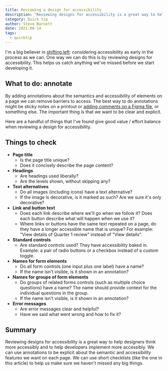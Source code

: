```yaml
---
title: Reviewing a design for accessibility
description: "Reviewing designs for accessibility is a great way to help designers think more accessibly and to help developers implement more accessibly. We can use short checklists to help us make sure we haven't missed any big things."
category: Quick tip
author: Steve Barnett
date: 2021-08-14
tags:
  - quicktip
---
```


I'm a big believer in [shifting left](https://www.deque.com/shift-left/): considering accessibility as early in the process as we can. One way we can do this is by reviewing designs for accessibility. This helps us catch anything we've missed before we start developing it.

## What to do: annotate

By adding annotations about the semantics and accessibility of elements on a page we can remove barriers to access. The best way to do annotations might be sticky notes on a printout or [adding comments on a Figma file](https://help.figma.com/hc/en-us/articles/360041068574), or something else. The important thing is that we want to be clear and explicit.

Here are a handful of things that I've found give good value / effort balance when reviewing a design for accessibility. 

## Things to check

- **Page title**
    - Is the page title unique?
    - Does it concisely describe the page content?
- **Headings**
    - Are headings used liberally?
    - Are the levels shown, without skipping any?
- **Text alternatives**
    - Do all images (including icons) have a text alternative? 
    - If the image is decorative, is it marked as such? Are we sure it's only decorative?
- **Link and button text**
    - Does each link describe where we'll go when we follow it? Does each button describe what will happen when we use it?
    - Where links or buttons have the same text repeated on a page, do they have a longer accessible name that is unique? For example: "View details of Quarter 1 review" instead of "View details".
- **Standard controls**
    - Are standard controls used? They have accessibility baked in. Example: a pair of radio buttons or a checkbox instead of a custom toggle.
- **Names for form elements**
    - Do all form controls (one input plus one label) have a name? 
    - If the name isn't visible, is it shown in an annotation?
- **Names for groups of form elements**
    - Do groups of related forms controls (such as multiple choice questions) have a name? The name should provide context for the individual questions in the group.
    - If the name isn't visible, is it shown in an annotation?
- **Error messages**
    - Are error messages clear and helpful?
    - Have we said what went wrong and how to fix it?

## Summary

Reviewing designs for accessibility is a great way to help designers think more accessibly and to help developers implement more accessibly. We can use annotations to be explicit about the semantic and accessibility features we want on each page. We can use short checklists (like the one in this article) to help us make sure we haven't missed any big things. 